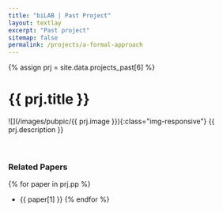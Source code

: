 ```yaml
---
title: "biLAB | Past Project"
layout: textlay
excerpt: "Past project"
sitemap: false
permalink: /projects/a-formal-approach
---
```


{% assign prj = site.data.projects_past[6] %}
# {{ prj.title }}
![](/images/pubpic/{{ prj.image }}){:class="img-responsive"}
{{ prj.description }}  
<br><br>

### Related Papers
{% for paper in prj.pp %}
* {{ paper[1] }}
{% endfor %}
<br>